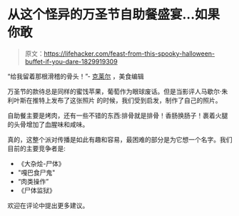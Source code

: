 # 从这个怪异的万圣节自助餐盛宴...如果你敢

> 原文：<https://lifehacker.com/feast-from-this-spooky-halloween-buffet-if-you-dare-1829919309>

“给我留着那根滑稽的骨头！”- [克莱尔](https://kinja.com/clairelower) ，美食编辑

万圣节的款待总是同样的蜜饯苹果，葡萄作为眼球废话。但是当影评人马歇尔·朱利叶斯在推特上发布了这张照片 的时候，我们受到启发，制作了自己的照片。

自助餐主要是烤肉，还有一些不错的东西:排骨就是排骨！香肠换肠子！裹着火腿的头骨增加了血腥味和咸味。

真的，这整个派对传播是如此有趣和容易，最困难的部分是为它想一个名字。我们目前的主要竞争者是:

*   《大杂烩-尸体》
*   "嘎巴食尸鬼"
*   “肉类操作”
*   《尸体监狱》

欢迎在评论中提出更多建议。